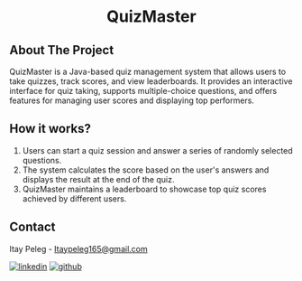 <h1 align="center">QuizMaster</h1>

<div align="left">

## About The Project
QuizMaster is a Java-based quiz management system that allows users to take quizzes, track scores, and view leaderboards. It provides an interactive interface for quiz taking, supports multiple-choice questions, and offers features for managing user scores and displaying top performers.

## How it works?
1. Users can start a quiz session and answer a series of randomly selected questions.
2. The system calculates the score based on the user's answers and displays the result at the end of the quiz.
3. QuizMaster maintains a leaderboard to showcase top quiz scores achieved by different users.

<!-- CONTACT -->
## Contact

Itay Peleg - Itaypeleg165@gmail.com
  
[![linkedin](https://img.shields.io/badge/LinkedIn-0077B5?style=for-the-badge&logo=linkedin&logoColor=white)](https://www.linkedin.com/in/itay-peleg-)
[![github](https://img.shields.io/badge/GitHub-100000?style=for-the-badge&logo=github&logoColor=white)](https://github.com/ItayPeleg)
